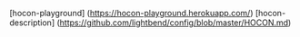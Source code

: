 [hocon-playground] (https://hocon-playground.herokuapp.com/)
[hocon-description] (https://github.com/lightbend/config/blob/master/HOCON.md)

